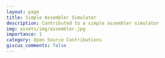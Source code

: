 ```yaml
---
layout: page
title: Simple Assembler Simulator
description: Contributed to a simple assembler simulator
img: assets/img/assembler.jpg
importance: 1
category: Open Source Contributions
giscus_comments: false
---
```


